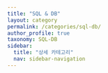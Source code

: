 ```yaml
---
title: "SQL & DB"
layout: category
permalink: /categories/sql-db/
author_profile: true
taxonomy: SQL-DB
sidebar:
  title: "상세 카테고리"
  nav: sidebar-navigation
---
```


